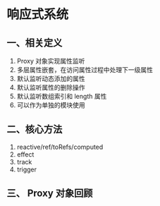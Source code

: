 # 响应式系统

## 一、相关定义

1. Proxy 对象实现属性监听
2. 多层属性嵌套，在访问属性过程中处理下一级属性
3. 默认监听动态添加的属性
4. 默认监听属性的删除操作
5. 默认监听数组索引和 length 属性
6. 可以作为单独的模块使用

## 二、核心方法

1. reactive/ref/toRefs/computed
2. effect
3. track
4. trigger

## 三、 Proxy 对象回顾
